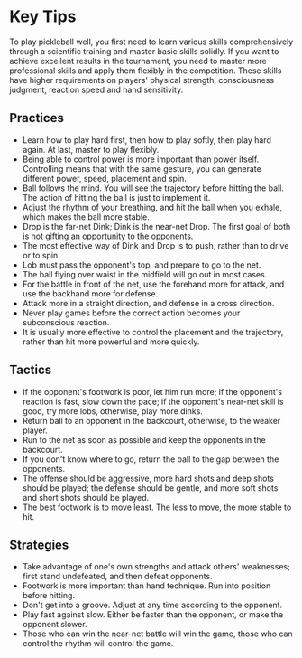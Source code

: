 # Key Tips

To play pickleball well, you first need to learn various skills comprehensively through a scientific training and master basic skills solidly. If you want to achieve excellent results in the tournament, you need to master more professional skills and apply them flexibly in the competition. These skills have higher requirements on players' physical strength, consciousness judgment, reaction speed and hand sensitivity.

## Practices

* Learn how to play hard first, then how to play softly, then play hard again. At last, master to play flexibly.
* Being able to control power is more important than power itself. Controlling means that with the same gesture, you can generate different power, speed, placement and spin.
* Ball follows the mind. You will see the trajectory before hitting the ball. The action of hitting the ball is just to implement it.
* Adjust the rhythm of your breathing, and hit the ball when you exhale, which makes the ball more stable.
* Drop is the far-net Dink; Dink is the near-net Drop. The first goal of both is not gifting an opportunity to the opponents.
* The most effective way of Dink and Drop is to push, rather than to drive or to spin.
* Lob must pass the opponent's top, and prepare to go to the net.
* The ball flying over waist in the midfield will go out in most cases.
* For the battle in front of the net, use the forehand more for attack, and use the backhand more for defense.
* Attack more in a straight direction, and defense in a cross direction.
* Never play games before the correct action becomes your subconscious reaction.
* It is usually more effective to control the placement and the trajectory, rather than hit more powerful and more quickly.

## Tactics

* If the opponent's footwork is poor, let him run more; if the opponent's reaction is fast, slow down the pace; if the opponent's near-net skill is good, try more lobs, otherwise, play more dinks.
* Return ball to an opponent in the backcourt, otherwise, to the weaker player.
* Run to the net as soon as possible and keep the opponents in the backcourt.
* If you don't know where to go, return the ball to the gap between the opponents.
* The offense should be aggressive, more hard shots and deep shots should be played; the defense should be gentle, and more soft shots and short shots should be played.
* The best footwork is to move least. The less to move, the more stable to hit.

## Strategies
* Take advantage of one's own strengths and attack others' weaknesses; first stand undefeated, and then defeat opponents.
* Footwork is more important than hand technique. Run into position before hitting.
* Don't get into a groove. Adjust at any time according to the opponent.
* Play fast against slow. Either be faster than the opponent, or make the opponent slower.
* Those who can win the near-net battle will win the game, those who can control the rhythm will control the game.